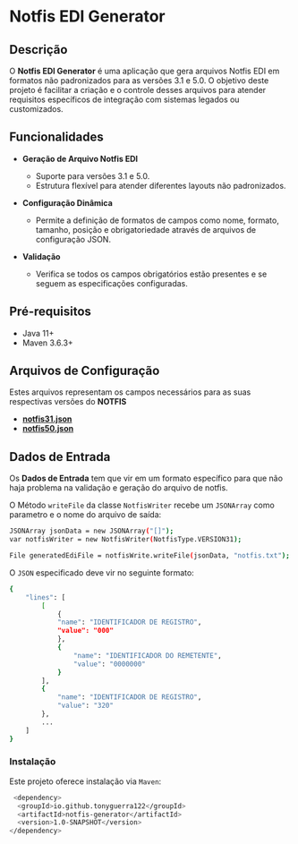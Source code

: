 # Notfis EDI Generator

## Descrição

O **Notfis EDI Generator** é uma aplicação que gera arquivos Notfis EDI em formatos não padronizados para as versões 3.1 e 5.0. O objetivo deste projeto é facilitar a criação e o controle desses arquivos para atender requisitos específicos de integração com sistemas legados ou customizados.

## Funcionalidades

- **Geração de Arquivo Notfis EDI**
  - Suporte para versões 3.1 e 5.0.
  - Estrutura flexível para atender diferentes layouts não padronizados.
  
- **Configuração Dinâmica**
  - Permite a definição de formatos de campos como nome, formato, tamanho, posição e obrigatoriedade através de arquivos de configuração JSON.

- **Validação**
  - Verifica se todos os campos obrigatórios estão presentes e se seguem as especificações configuradas.

## Pré-requisitos
-   Java 11+
-   Maven 3.6.3+

## Arquivos de Configuração
    
Estes arquivos representam os campos necessários para as suas respectivas versões do **NOTFIS**
- **[notfis31.json](src/main/resources/notfis/notfis31.json)**
- **[notfis50.json](src/main/resources/notfis/notfis50.json)**

## Dados de Entrada

Os **Dados de Entrada** tem que vir em um formato específico para que não haja problema na validação e geração do arquivo de notfis.

O Método `writeFile` da classe `NotfisWriter` recebe um `JSONArray` como parametro e o nome do arquivo de saída:

```bash
JSONArray jsonData = new JSONArray("[]");
var notfisWriter = new NotfisWriter(NotfisType.VERSION31);

File generatedEdiFile = notfisWrite.writeFile(jsonData, "notfis.txt");
```

O `JSON` especificado deve vir no seguinte formato:
```bash
{
    "lines": [
        [
            {
            "name": "IDENTIFICADOR DE REGISTRO",
            "value": "000"
            },
            {
                "name": "IDENTIFICADOR DO REMETENTE",
                "value": "0000000"
            }
        ],
        {
            "name": "IDENTIFICADOR DE REGISTRO",
            "value": "320"
        },
        ...
    ]
}
```

### Instalação
Este projeto oferece instalação via `Maven`:
```bash
 <dependency>
  <groupId>io.github.tonyguerra122</groupId>
  <artifactId>notfis-generator</artifactId>
  <version>1.0-SNAPSHOT</version>
</dependency> 
```
